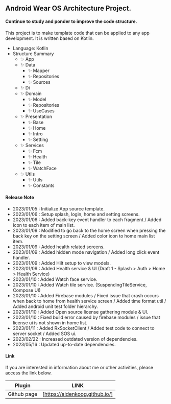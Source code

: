 ## Android Wear OS Architecture Project.

#### Continue to study and ponder to improve the code structure.

This project is to make template code that can be applied to any app development.
It is written based on Kotlin.

- Language: Kotlin
- Structure Summary
    - ✨ App
    - ✨ Data
        - ✨ Mapper
        - ✨ Repositories
        - ✨ Sources
    - ✨ Di
    - ✨ Domain
        - ✨ Model
        - ✨ Repositories
        - ✨ UseCases
    - ✨ Presentation
        - ✨ Base
        - ✨ Home
        - ✨ Intro
        - ✨ Setting
    - ✨ Services
        - ✨ Fcm
        - ✨ Health
        - ✨ Tile
        - ✨ WatchFace
    - ✨ Utils
        - ✨ Utils
        - ✨ Constants

#### Release Note

- 2023/01/05 : Initialize App source template.
- 2023/01/06 : Setup splash, login, home and setting screens.
- 2023/01/06 : Added back-key event handler to each fragment / Added icon to each item of main list.
- 2023/01/09 : Modified to go back to the home screen when pressing the back key on the setting
  screen / Added color icon to home main list item.
- 2023/01/09 : Added health related screens.
- 2023/01/09 : Added hidden mode navigation / Added long click event handler.
- 2023/01/09 : Added Hilt setup to view models.
- 2023/01/09 : Added Health service & UI (Draft 1 - Splash > Auth > Home > Health Service)
- 2023/01/10 : Added Watch face service.
- 2023/01/10 : Added Watch tile service. (SuspendingTileService, Compose UI)
- 2023/01/10 : Added Firebase modules / Fixed issue that crash occurs when back to home from health
  service screen / Added time format util / Added android unit test folder hierarchy.
- 2023/01/10 : Added Open source license gathering module & UI.
- 2023/01/10 : Fixed build error caused by firebase modules / issue that license ui is not shown in
  home list.
- 2023/01/11 : Added RxSocketClient / Added test code to connect to server socket / Added SOS ui.
- 2023/02/22 : Increased outdated version of dependencies.
- 2023/05/16 : Updated up-to-date dependencies.

#### Link

If you are interested in information about me or other activities, please access the link below.

| Plugin | LINK |
| ------ | ------ |
| Github page | [https://aidenkoog.github.io/] |
